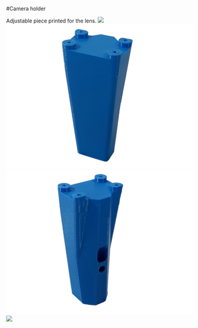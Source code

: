 #Camera holder

Adjustable piece printed for the lens.
![](images/abcde.png)
![](images/ab.png)
![](images/abc.png)
![](images/abcd.png)

